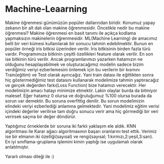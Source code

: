 # Machine-Leaarning
Makine öğrenmesi günümüzün popüler dallarından biridir. Konumuz yapay zekanın bir alt dalı olan makine öğrenmesidir.
Öncelikle nedir bu makine öğrenmesi?
Makine öğrenmesi en basit tanımı ile açıkça kodlama yapmaksızın makinelerin öğrenmesidir. ML(Machine Learning) de amacımız
belli bir veri kümesi kullanılarak bir sonucu tahmin edebilmektir. Bunun en popüler örneği iris bitkisi üzerinden verilir.
İris bitkisinin birden fazla türü vardır. Programımıza bitkinin çeşitli özellikleri feature olarak verilir. En son ise bitkinin türü verilir. Ancak programlarımızı yazarken hatamızın ne olduğunu hesaplayabilmek ve oluşturacağımız modelin sadece bizim verdiğimiz veriyi ezberlemesini  önlemek için bu verilerin bir kısmını Train(eğitim) ve Test olarak ayırıcağız. Yani train datası ile eğittikten sonra hiç göstermediğimiz test datasını kullanarak modelimize tahmin yaptıracağız ve gerçek değerden farkı(Loss Function) bize hatamızı verecektir.
Her modelimizin amacı hatayı minimize etmektir. Lakin olaylar burda da bitmiyor malesef. Eğer hatamız 0 olursa ve doğruluğumuz %100 olursa burada da sorun var demektir. Bu soruna overfittig denilir. Bu sorun modelimizin elindeki veriyi ezberlediği anlamına gelmektedir. Yani modelimiz eğitim verisi içindeki değerler verilirse tam doğru sonucu verir ama hiç görmediği bir veri verirsek saçma bir değer döndürür.

Yaptığımız örneklerde bir soruna iki farklı yaklaşım ele aldık. KNN algoritması ile Karar ağacı algoritmasının başarı oranlarını test ettik. Verimiz ise bir elmanın iki özelliği(sayısal) ve  rengi(sayısal; 1:kırmızı,2:yeşil,3:sarı). En iyi  sınıflama-gruplama işlemini kimin yaptığı ise uygulamalı olarak anlatılmıştır.

Yararlı olması dileği ile :)
